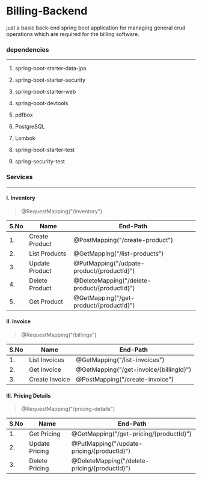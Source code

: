 # Billing-Backend
just a basic back-end spring boot application for managing general crud operations which are required for the billing software.
### dependencies
***
1. spring-boot-starter-data-jpa

1. spring-boot-starter-security

1. spring-boot-starter-web

1. spring-boot-devtools

1. pdfbox

1. PostgreSQL

1. Lombok

1. spring-boot-starter-test

1. spring-security-test
### Services
***
#### I. Inventory 
> @RequestMapping("/inventory")

|  S.No | Name | End-Path |
| --------- | ------- | ------- |
| 1. | Create Product | @PostMapping("/create-product") |
| 2. | List Products | @GetMapping("/list-products") |
| 3. | Update Product | @PutMapping("/udpate-product/{productId}") |
| 4. | Delete Product | @DeleteMapping("/delete-product/{productId}") |
| 5. | Get Product | @GetMapping("/get-product/{productId}") |
#### II. Invoice
> @RequestMapping("/billings")

| S.No | Name | End-Path |
| ----- | ----- | ------- |
| 1. | List Invoices | 	@GetMapping("/list-invoices") |
| 2. | Get Invoice | @GetMapping("/get-invoice/{billingId}") |
| 3. | Create Invoice | @PostMapping("/create-invoice") |
#### III. Pricing Details
> @RequestMapping("/pricing-details")

| S.No | Name | End-Path |
| ---- | ----- | -------- |
| 1. | Get Pricing | @GetMapping("/get-pricing/{productId}") |
| 2. | Update Pricing | @PutMapping("/update-pricing/{productId}") |
| 3. | Delete Pricing | @DeleteMapping("/delete-pricing/{productId}") |
